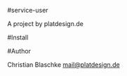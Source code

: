 #service-user

A project by platdesign.de


#Install






#Author

Christian Blaschke <mail@platdesign.de>

